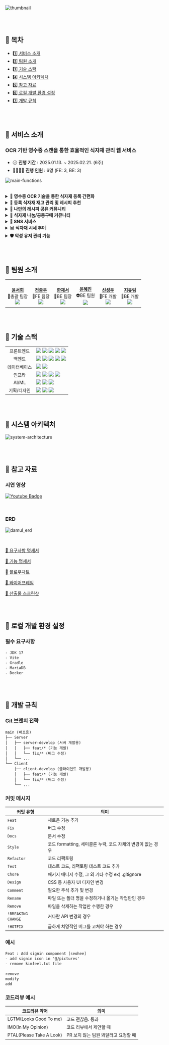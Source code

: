 ![thumbnail](https://github.com/user-attachments/assets/77d18677-98fc-4a2f-b248-94841cf7ee7e)

<br><br>

## 🥬 목차

- [1️⃣ 서비스 소개](#서비스-소개)
- [2️⃣ 팀원 소개](#팀원-소개)
- [3️⃣ 기술 스택](#기술-스택)
- [4️⃣ 시스템 아키텍처](#시스템-아키텍처)
- [5️⃣ 참고 자료](#참고-자료)
- [6️⃣ 로컬 개발 환경 설정](#로컬-개발-환경-설정)
- [7️⃣ 개발 규칙](#개발-규칙)

<br><br>

## 🥬 서비스 소개
### OCR 기반 영수증 스캔을 통한 효율적인 식자재 관리 웹 서비스

- 🕜 **진행 기간** : 2025.01.13. ~ 2025.02.21. (6주)
- 👨‍👩‍👧‍👦 **진행 인원** : 6명 (FE: 3, BE: 3)

![main-functions](https://github.com/user-attachments/assets/eff062bd-18ba-4765-ad5a-ad78ea0a44d0)

<br>

<details>
  <summary><b>📱 영수증 OCR 기술을 통한 식자재 등록 간편화</b></summary>
  <ul>
    <li>영수증을 촬영하고 업로드하면 AI가 식자재를 분류하고 등록해줘요.</li>
  </ul>
  <br>
  <div>
    <img src="./images/ocr-mobile-camera.png" width="180" alt="영수증 스캔 화면"/>
    <img src="./images/ocr-mobile-input.png" width="180" alt="OCR 인식 결과"/>
    <img src="./images/ocr-pc-input.png" width="540" alt="pc 인식 결과"/>
  </div>
</details>

<details>
  <summary><b>🍎 등록 식자재 재고 관리 및 레시피 추천</b></summary>
  <ul>
    <li>냉장고에 등록한 식자재들의 정보를 확인하고, 유통기한 알림을 받으며 효율적으로 관리할 수 있어요.</li>
    <li>등록된 식자재를 기반으로 레시피를 추천받을 수 있어요.</li>
  </ul>
  <br>
  <div>
    <img src="./images/main-mobile-intro.png" width="180" alt="식자재 목록"/>
    <img src="./images/main-mobile-manage.png" width="180" alt="식자재 관리"/>
    <img src="./images/main-mobile-delete.png" width="180" alt="식자재 삭제"/>
  </div>
</details>

<details>
  <summary><b>📝 나만의 레시피 공유 커뮤니티</b></summary>
  <ul>
    <li>나만의 요리 레시피를 공유하고, 다양한 사람들과 소통할 수 있어요.</li>
  </ul>
  <br>
  <div>
    <img src="./images/recipe-list.png" width="180" alt="레시피 목록"/>
    <img src="./images/recipe-up.png" width="180" alt="레시피 상세"/>
    <img src="./images/recipe-middle.png" width="180" alt="레시피 상세"/>
    <img src="./images/recipe-down.png" width="180" alt="레시피 상세"/>
  </div>
</details>



<details>
  <summary><b>👥 식자재 나눔/공동구매 커뮤니티</b></summary>
  <ul>
    <li>남는 식자재를 나눠주거나 공동구매하고, 다양한 사람들과 소통할 수 있어요.</li>
  </ul>
  <br>
  <div>
    <img src="./images/share-list.png" width="180" alt="커뮤니티 리스트"/>
    <img src="./images/share-up.png" width="180" alt="나눔 게시글"/>
    <img src="./images/share-down.png" width="180" alt="나눔 게시글"/>
  </div>
</details>

<details>
  <summary><b>🧊 SNS 서비스</b></summary>
  <ul>
    <li>다른 유저의 선호 식자재, 획득 뱃지, 작성한 레시피, 냉장고 속 식자재 등을 열람할 수 있어요.
  </ul>
  <br>
  <div>
    <img src="./images/my-ingre.png" width="180" alt="통계 개요"/>
    <img src="./images/other-refri1.png" width="180" alt="공유 냉장고"/>
    <img src="./images/other-refri2.png" width="180" alt="공유 냉장고"/>
  </div>
</details>

<details>
  <summary><b>📊 식자재 시세 추이</b></summary>
  <ul>
  <li>식자재의 가격 변동을 그래프로 살펴보며 최적의 구매 시점을 찾아보세요.</li>
  <li>월별 구매 내역을 살펴보고 스마트 영수증을 열람할 수 있어요.</li>
  </ul>
  <br>
  <div>
    <img src="./images/statics-mobile.png" width="180" alt="시세 그래프"/>
    <img src="./images/statics-history.png" width="180" alt="구매 내역 달력력"/>
    <img src="./images/statics-reciept.png" width="180" alt="스마트영수증증"/>
  </div>
</details>

<details>
  <summary><b>🛡️ 악성 유저 관리 기능</b></summary>
  <ul>
    <li>신고 시스템을 통해 건전한 사용 환경을 유지하고 있어요.</li>
  </ul>
  <br>
  <div>
    <img src="./images/baduser.png" width="180" alt="사용자 신고"/>
  </div>
</details>

<br><br>

## 🥬 팀원 소개
<table>
  <tr>
    <td align="center"><a href="https://github.com/Seoheeda"><img src="https://github.com/Seoheeda.png" width="100px;" alt=""/><br /><b>윤서희</b></a><br />👑총괄 팀장<br/><a href="https://github.com/Seoheeda"><img src="https://img.shields.io/badge/GitHub-181717?style=flat&logo=github&logoColor=white"/></a></td>
    <td align="center"><a href="https://github.com/jinlaove17"><img src="https://github.com/jinlaove17.png" width="100px;" alt=""/><br /><b>전종우</b></a><br />👑FE 팀장<br/><a href="https://github.com/jinlaove17"><img src="https://img.shields.io/badge/GitHub-181717?style=flat&logo=github&logoColor=white"/></a></td>
    <td align="center"><a href="https://github.com/rpeowiqu"><img src="https://github.com/rpeowiqu.png" width="100px;" alt=""/><br /><b>한재서</b></a><br />👑BE 팀장<br/><a href="https://github.com/rpeowiqu"><img src="https://img.shields.io/badge/GitHub-181717?style=flat&logo=github&logoColor=white"/></a></td>
    <td align="center"><a href="https://github.com/gggwww06"><img src="https://github.com/gggwww06.png" width="100px;" alt=""/><br /><b>윤혜진</b></a><br />👽BE 팀원<br/><a href="https://github.com/gggwww06"><img src="https://img.shields.io/badge/GitHub-181717?style=flat&logo=github&logoColor=white"/></a></td>
     <td align="center"><a href="https://github.com/deongGu"><img src="https://github.com/deongGu.png" width="100px;" alt=""/><br /><b>신성우</b></a><br />🔨FE 개발<br/><a href="https://github.com/deongGu/"><img src="https://img.shields.io/badge/GitHub-181717?style=flat&logo=github&logoColor=white"/></a></td>
      <td align="center"><a href="https://github.com/zyu22"><img src="https://github.com/zyu22.png" width="100px;" alt=""/><br /><b>지유림</b></a><br />🫠BE 개발<br/><a href="https://github.com/zyu22"><img src="https://img.shields.io/badge/GitHub-181717?style=flat&logo=github&logoColor=white"/></a></td>
  </tr>
</table>

<br><br>

## 🥬 기술 스택

<table>
<tr>
    <td align="center">프론트엔드</td>
    <td>
      <img src="https://img.shields.io/badge/TypeScript-3178C6?style=flat&logo=typescript&logoColor=white"/>
      <img src="https://img.shields.io/badge/React-61DAFB?style=flat&logo=react&logoColor=white"/>
      <img src="https://img.shields.io/badge/TailwindCss-06B6D4?style=flat&logo=tailwindcss&logoColor=white"/>
      <img src="https://img.shields.io/badge/Tanstack%20Query-FF4154?style=flat&logo=react%20query&logoColor=white"/>
      <img src="https://img.shields.io/badge/Zustand-706257?style=flat&logo=zustand&logoColor=white"/>
    </td>
  </tr>
  <tr>
    <td align="center">백엔드</td>
    <td>
      <img src="https://img.shields.io/badge/Java_17-ED8B00?style=flat&logo=openjdk&logoColor=white"/>
      <img src="https://img.shields.io/badge/Spring_Boot-6DB33F?style=flat&logo=spring&logoColor=white"/>
      <img src="https://img.shields.io/badge/Spring_Security-6DB33F?style=flat&logo=spring-security&logoColor=white"/>
      <img src="https://img.shields.io/badge/Gradle-02303A?style=flat&logo=gradle&logoColor=white"/>
      <img src="https://img.shields.io/badge/FastAPI-009688?style=flat&logo=fastapi&logoColor=white"/>
    </td>
  </tr>
  <tr>
    <td align="center">데이터베이스</td>
    <td>
      <img src="https://img.shields.io/badge/MariaDB-003545?style=flat&logo=mariadb&logoColor=white"/>
      <img src="https://img.shields.io/badge/Redis-DC382D?style=flat&logo=redis&logoColor=white"/>
    </td>
  </tr>
  <tr>
    <td align="center">인프라</td>
    <td>
      <img src="https://img.shields.io/badge/AWS-232F3E?style=flat&logo=amazonwebservices&logoColor=white"/>
      <img src="https://img.shields.io/badge/Docker-2496ED?style=flat&logo=docker&logoColor=white"/>
      <img src="https://img.shields.io/badge/Docker_Compose-2496ED?style=flat&logo=docker&logoColor=white"/>
      <img src="https://img.shields.io/badge/Jenkins-D24939?style=flat&logo=jenkins&logoColor=white"/>
    </td>
  </tr>
  <tr>
    <td align="center">AI/ML</td>
    <td>
      <img src="https://img.shields.io/badge/FastAPI-005571?style=flat&logo=fastapi"/>
      <img src="https://img.shields.io/badge/OpenAI-412991?style=flat&logo=openai&logoColor=white"/>
      <img src="https://img.shields.io/badge/PaddleOCR-06AADA?style=flat&logo=paddle&logoColor=white"/>
    </td>
  </tr>
  <tr>
    <td align="center">기획/디자인</td>
    <td>
      <img src="https://img.shields.io/badge/Notion-000000?style=flat&logo=notion&logoColor=white"/>
      <img src="https://img.shields.io/badge/Figma-F24E1E?style=flat&logo=figma&logoColor=white"/>
      <img src="https://img.shields.io/badge/Jira-0052CC?style=flat&logo=jira&logoColor=white"/>
    </td>
  </tr>
</table>

<br><br>

## 🥬 시스템 아키텍처
![system-architecture](https://github.com/user-attachments/assets/b23cb646-eb1c-4017-b43d-71aa5d42a31c)

<br><br>

## 🥬 참고 자료

### 시연 영상
[![Youtube Badge](https://img.shields.io/badge/Youtube-ff0000?style=flat-square&logo=youtube)](https://youtu.be/H0AKeinBATQ)

<br>

### ERD
![damul_erd](https://github.com/user-attachments/assets/0db2f95e-cd47-45f5-8bca-55120ba216be)

<br>

[📜 요구사항 명세서](https://docs.google.com/spreadsheets/d/1wAX1XvWqnBKFOpOqtinnu7M4bim6Tqx1Ht1flq51Y0Q/edit?gid=0#gid=0)

[📜 기능 명세서](https://steel-nitrogen-087.notion.site/16f2ee0a14af80a28306face4fad83af)

[📜 플로우차트](https://www.figma.com/board/fxO9YRTF6e8eku8htajxwn/%ED%94%8C%EB%A1%9C%EC%9A%B0%EC%B0%A8%ED%8A%B8)

[📜 와이어프레임](https://www.figma.com/design/grtQIv1n5nbqhkAWOyXBkd/%EB%94%94%EC%9E%90%EC%9D%B8%26%EB%AA%A9%EC%97%85?node-id=105-7941&p=f)

[📜 산출물 스크린샷](https://www.figma.com/design/grtQIv1n5nbqhkAWOyXBkd/%EB%94%94%EC%9E%90%EC%9D%B8-%EB%AA%A9%EC%97%85?node-id=99-7667)

<br><br>

## 🥬 로컬 개발 환경 설정

### 필수 요구사항
```
- JDK 17
- Vite
- Gradle
- MariaDB
- Docker
```

<br><br>

## 🥬 개발 규칙

### Git 브랜치 전략
```
main (배포용)
├── Server
│   ├── server-develop (서버 개발용)
│   │   ├── feat/* (기능 개발)
│   │   └── fix/* (버그 수정)
│   └── ...
└── Client
    ├── client-develop (클라이언트 개발용)
    │   ├── feat/* (기능 개발)
    │   └── fix/* (버그 수정)
    └── ...
```

### 커밋 메시지
| 커밋 유형 | 의미 |
| --- | --- |
| `Feat` | 새로운 기능 추가 |
| `Fix` | 버그 수정 |
| `Docs` | 문서 수정 |
| `Style` | 코드 formatting, 세미콜론 누락, 코드 자체의 변경이 없는 경우 |
| `Refactor` | 코드 리팩토링 |
| `Test` | 테스트 코드, 리팩토링 테스트 코드 추가 |
| `Chore` | 패키지 매니저 수정, 그 외 기타 수정 ex) .gitignore |
| `Design` | CSS 등 사용자 UI 디자인 변경 |
| `Comment` | 필요한 주석 추가 및 변경 |
| `Rename` | 파일 또는 폴더 명을 수정하거나 옮기는 작업만인 경우 |
| `Remove` | 파일을 삭제하는 작업만 수행한 경우 |
| `!BREAKING CHANGE` | 커다란 API 변경의 경우 |
| `!HOTFIX` | 급하게 치명적인 버그를 고쳐야 하는 경우 |

### 예시
```
Feat : Add signin component [seohee]
- add signin icon in '@/pictures'
- remove kimfeel.txt file

remove
modify
add
```

### 코드리뷰 예시
| 코드리뷰 약어 | 의미 |
| --- | --- |
| LGTM(Looks Good To me) | 코드 괜찮음. 통과 |
| IMO(In My Opinion) | 코드 리뷰에서 제안할 때 |
| PTAL(Please Take A Look) | PR 보지 않는 팀원 봐달라고 요청할 때 |
